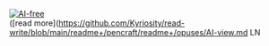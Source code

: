 [![AI-free](https://github.com/Kyriosity/read-write/blob/6b8881e404f97d92b21cc57dad2dae18b111f11f/readme%2B/pencraft/readme%2B/_rsc/_img/AIfree.jpg)](https://github.com/Kyriosity/read-write/blob/main/readme%2B/pencraft/readme+/opuses/AI-view.md)\
([read more](https://github.com/Kyriosity/read-write/blob/main/readme+/pencraft/readme+/opuses/AI-view.md
LN
